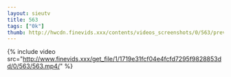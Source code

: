 ```yaml
--- 
layout: sieutv
title: 563
tags: ["0k"]
thumb: http://hwcdn.finevids.xxx/contents/videos_screenshots/0/563/preview.mp4.jpg
---
```

{% include video src="http://www.finevids.xxx/get_file/1/1719e31fcf04e4fcfd7295f9828853dd/0/563/563.mp4/" %} 
